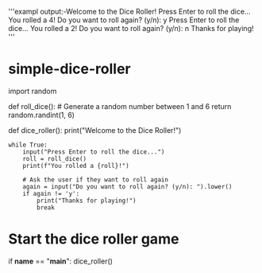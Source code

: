 '''exampl output:-Welcome to the Dice Roller!
Press Enter to roll the dice...
You rolled a 4!
Do you want to roll again? (y/n): y
Press Enter to roll the dice...
You rolled a 2!
Do you want to roll again? (y/n): n
Thanks for playing!
'''
# simple-dice-roller
import random

def roll_dice():
    # Generate a random number between 1 and 6
    return random.randint(1, 6)

def dice_roller():
    print("Welcome to the Dice Roller!")
    
    while True:
        input("Press Enter to roll the dice...")
        roll = roll_dice()
        print(f"You rolled a {roll}!")
        
        # Ask the user if they want to roll again
        again = input("Do you want to roll again? (y/n): ").lower()
        if again != 'y':
            print("Thanks for playing!")
            break

# Start the dice roller game
if __name__ == "__main__":
    dice_roller()

